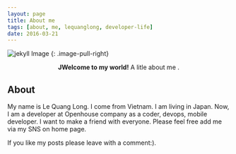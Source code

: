 ```yaml
---
layout: page
title: About me
tags: [about, me, lequanglong, developer-life]
date: 2016-03-21
---
```


![jekyll Image](https://github.com/lequanglong/lequanglong.github.io/raw/master/assets/img/about-me.png)
{: .image-pull-right}

<center><b>JWelcome to my world!</b> A litle about me .</center>

## About

My name is Le Quang Long.
I come from Vietnam. I am living in Japan.
Now, I am a developer at Openhouse company as a coder, devops, mobile developer.
I want to make a friend with everyone. 
Please feel free add me via my SNS on home page.


If you like my posts please leave with a comment:).

